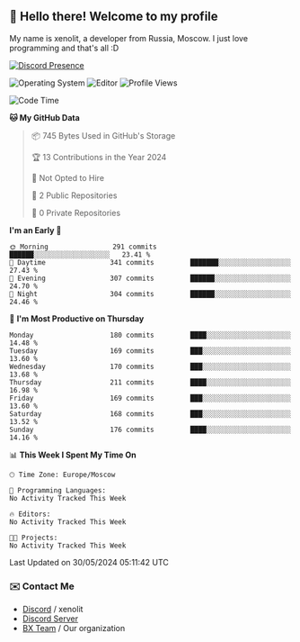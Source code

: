 ## :wave: Hello there! Welcome to my profile

My name is xenolit, a developer from Russia, Moscow. I just love programming and that's all :D

[![Discord Presence](https://lanyard.cnrad.dev/api/982885434315120653)](https://discord.com/users/982885434315120653)

![Operating System](https://img.shields.io/badge/OS-Mac%20OS%20-informational?style=for-the-badge&logo=MacOS&logoColor=white&color=007ec6)
![Editor](https://img.shields.io/badge/Editor-JetBrains%20IDEs-informational?style=for-the-badge&logo=JetBrains&logoColor=white&color=007ec6)
![Profile Views](https://komarev.com/ghpvc/?username=Xenolit&color=blue&style=for-the-badge)

<!--START_SECTION:waka-->
![Code Time](http://img.shields.io/badge/Code%20Time-28%20hrs%2054%20mins-blue)

**🐱 My GitHub Data** 

> 📦 745 Bytes Used in GitHub's Storage 
 > 
> 🏆 13 Contributions in the Year 2024
 > 
> 🚫 Not Opted to Hire
 > 
> 📜 2 Public Repositories 
 > 
> 🔑 0 Private Repositories 
 > 
**I'm an Early 🐤** 

```text
🌞 Morning                291 commits         ██████░░░░░░░░░░░░░░░░░░░   23.41 % 
🌆 Daytime                341 commits         ███████░░░░░░░░░░░░░░░░░░   27.43 % 
🌃 Evening                307 commits         ██████░░░░░░░░░░░░░░░░░░░   24.70 % 
🌙 Night                  304 commits         ██████░░░░░░░░░░░░░░░░░░░   24.46 % 
```
📅 **I'm Most Productive on Thursday** 

```text
Monday                   180 commits         ████░░░░░░░░░░░░░░░░░░░░░   14.48 % 
Tuesday                  169 commits         ███░░░░░░░░░░░░░░░░░░░░░░   13.60 % 
Wednesday                170 commits         ███░░░░░░░░░░░░░░░░░░░░░░   13.68 % 
Thursday                 211 commits         ████░░░░░░░░░░░░░░░░░░░░░   16.98 % 
Friday                   169 commits         ███░░░░░░░░░░░░░░░░░░░░░░   13.60 % 
Saturday                 168 commits         ███░░░░░░░░░░░░░░░░░░░░░░   13.52 % 
Sunday                   176 commits         ████░░░░░░░░░░░░░░░░░░░░░   14.16 % 
```


📊 **This Week I Spent My Time On** 

```text
🕑︎ Time Zone: Europe/Moscow

💬 Programming Languages: 
No Activity Tracked This Week

🔥 Editors: 
No Activity Tracked This Week

🐱‍💻 Projects: 
No Activity Tracked This Week
```


 Last Updated on 30/05/2024 05:11:42 UTC
<!--END_SECTION:waka-->

### ✉️ Contact Me

- [Discord](https://discord.com/users/982885434315120653) / xenolit
- [Discord Server](https://discord.gg/p7cxhw7E2M)
- [BX Team](https://github.com/BX-Team) / Our organization
